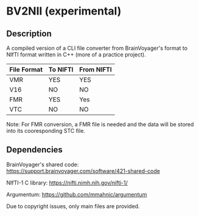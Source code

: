 # BV2NII (experimental)

## Description
A compiled version of a CLI file converter from BrainVoyager's format to NIfTI format written in C++ (more of a practice project).

| File Format | To NIFTI | From NIFTI |
| ----------- | -------- | ---------- |
| VMR         | YES      | YES        |
| V16         | NO       | NO         |
| FMR         | YES      | Yes        |
| VTC         | NO       | NO         |

Note: For FMR conversion, a FMR file is needed and the data will be stored into its cooresponding STC file. 

## Dependencies

BrainVoyager's shared code: https://support.brainvoyager.com/software/421-shared-code

NIfTI-1 C library: https://nifti.nimh.nih.gov/nifti-1/

Argumentum: https://github.com/mmahnic/argumentum

Due to copyright issues, only main files are provided.
